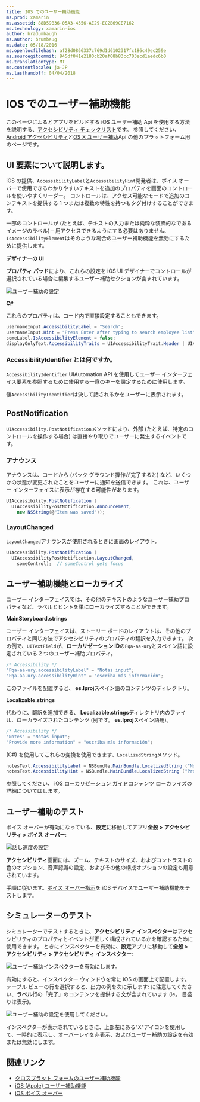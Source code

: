 ```yaml
---
title: IOS でのユーザー補助機能
ms.prod: xamarin
ms.assetid: 88D59B36-05A3-4356-AE29-EC2B69CE7162
ms.technology: xamarin-ios
author: bradumbaugh
ms.author: brumbaug
ms.date: 05/18/2016
ms.openlocfilehash: af28d0866337c769d1d6102317fc186c49ec259e
ms.sourcegitcommit: 945df041e2180cb20af08b83cc703ecd1aedc6b0
ms.translationtype: MT
ms.contentlocale: ja-JP
ms.lasthandoff: 04/04/2018
---
```

# <a name="accessibility-on-ios"></a>IOS でのユーザー補助機能

このページによるとアプリをビルドする iOS ユーザー補助 Api を使用する方法を説明する、[アクセシビリティ チェックリスト](~/cross-platform/app-fundamentals/accessibility.md)です。
参照してください、 [Android アクセシビリティ](~/android/app-fundamentals/accessibility.md)と[OS X ユーザー補助](~/mac/app-fundamentals/accessibility.md)Api の他のプラットフォーム用のページです。

## <a name="describing-ui-elements"></a>UI 要素について説明します。

iOS の提供、`AccessibilityLabel`と`AccessibilityHint`開発者は、ボイス オーバーで使用できるわかりやすいテキストを追加のプロパティを画面のコントロールを使いやすくリーダー。 コントロールは、アクセス可能なモードで追加のコンテキストを提供する 1 つまたは複数の特性を持つもタグ付けすることができます。

一部のコントロールが (たとえば、テキストの入力または純粋な装飾的なであるイメージのラベル) – 用アクセスできるようにする必要はありません、`IsAccessibilityElement`はそのような場合のユーザー補助機能を無効にするために提供します。

**デザイナーの UI**

**プロパティ パッド**により、これらの設定を iOS UI デザイナーでコントロールが選択されている場合に編集するユーザー補助セクションが含まれています。

![](accessibility-images/ios-designer-sml.png "ユーザー補助の設定")

**C#**

これらのプロパティは、コード内で直接設定することもできます。

```csharp
usernameInput.AccessibilityLabel = "Search";
usernameInput.Hint = "Press Enter after typing to search employee list";
someLabel.IsAccessibilityElement = false;
displayOnlyText.AccessibilityTraits = UIAccessibilityTrait.Header | UIAccessibilityTrait.Selected;
```

### <a name="what-is-accessibilityidentifier"></a>AccessibilityIdentifier とは何ですか。

`AccessibilityIdentifier` UIAutomation API を使用してユーザー インターフェイス要素を参照するために使用する一意のキーを設定するために使用します。

値`AccessibilityIdentifier`は決して話されるかをユーザーに表示されます。

<a name="postnotification" />

## <a name="postnotification"></a>PostNotification

`UIAccessibility.PostNotification`メソッドにより、外部 (たとえば、特定のコントロールを操作する場合) は直接やり取りでユーザーに発生するイベントです。

### <a name="announcement"></a>アナウンス

アナウンスは、コードから (バック グラウンド操作が完了すると) など、いくつかの状態が変更されたことをユーザーに通知を送信できます。 これは、ユーザー インターフェイスに表示が存在する可能性があります。

```csharp
UIAccessibility.PostNotification (
  UIAccessibilityPostNotification.Announcement,
    new NSString(@"Item was saved"));
```

### <a name="layoutchanged"></a>LayoutChanged

`LayoutChanged`アナウンスが使用されるときに画面のレイアウト。

```csharp
UIAccessibility.PostNotification (
  UIAccessibilityPostNotification.LayoutChanged,
    someControl);  // someControl gets focus
```


## <a name="accessibility-and-localization"></a>ユーザー補助機能とローカライズ

ユーザー インターフェイスでは、その他のテキストのようなユーザー補助プロパティなど、ラベルとヒントを単にローカライズすることができます。

**MainStoryboard.strings**

ユーザー インターフェイスは、ストーリー ボードのレイアウトは、その他のプロパティと同じ方法でアクセシビリティのプロパティの翻訳を入力できます。 次の例で、`UITextField`が、**ローカリゼーション ID**の`Pqa-aa-ury`とスペイン語に設定されている 2 つのユーザー補助プロパティ。

```csharp
/* Accessibility */
"Pqa-aa-ury.accessibilityLabel" = "Notas input";
"Pqa-aa-ury.accessibilityHint" = "escriba más información";
```

このファイルを配置すると、 **es.lproj**スペイン語のコンテンツのディレクトリ。

**Localizable.strings**

代わりに、翻訳を追加できる、 **Localizable.strings**ディレクトリ内のファイル、ローカライズされたコンテンツ (例です。 **es.lproj**スペイン語用)。

```csharp
/* Accessibility */
"Notes" = "Notas input";
"Provide more information" = "escriba más información";
```

(C#) を使用してこれらの変換を使用できます、`LocalizedString`メソッド。

```csharp
notesText.AccessibilityLabel = NSBundle.MainBundle.LocalizedString ("Notes", "");
notesText.AccessibilityHint = NSBundle.MainBundle.LocalizedString ("Provide more information", "");
```

参照してください、 [iOS ローカリゼーション ガイド](~/ios/app-fundamentals/localization/index.md)コンテンツ ローカライズの詳細についてはします。

<a name="testing" />

## <a name="testing-accessibility"></a>ユーザー補助のテスト

ボイス オーバーが有効になっている、**設定**に移動してアプリ**全般 > アクセシビリティ > ボイス オーバー**:

![](accessibility-images/settings-sml.png "話し速度の設定")

**アクセシビリティ**画面には、ズーム、テキストのサイズ、およびコントラストの色のオプション、音声認識の設定、およびその他の構成オプションの設定も用意されています。

手順に従います。[ボイス オーバー指示](https://developer.apple.com/library/ios/technotes/TestingAccessibilityOfiOSApps/TestAccessibilityonYourDevicewithVoiceOver/TestAccessibilityonYourDevicewithVoiceOver.html)を iOS デバイスでユーザー補助機能をテストします。


## <a name="simulator-testing"></a>シミュレーターのテスト

シミュレーターでテストするときに、**アクセシビリティ インスペクター**はアクセシビリティのプロパティとイベントが正しく構成されているかを確認するために使用できます。 ときにインスペクターを有効に、**設定**アプリに移動して**全般 > アクセシビリティ > アクセシビリティ インスペクター**:

![](accessibility-images/settings-inspector-sml.png "ユーザー補助インスペクターを有効にします。")

有効にすると、インスペクター ウィンドウを常に iOS の画面上で配置します。
テーブル ビューの行を選択すると、出力の例を次に示します: に注意してください、**ラベル**行の「完了」のコンテンツを提供する文が含まれています (ie。 目盛りは表示)。

![](accessibility-images/tableview-a11y-sml.png "ユーザー補助の設定を使用してください。")

インスペクターが表示されているときに、上部左にある"X"アイコンを使用して、一時的に表示し、オーバーレイを非表示、およびユーザー補助の設定を有効または無効にします。



## <a name="related-links"></a>関連リンク

- [クロスプラット フォームのユーザー補助機能](~/cross-platform/app-fundamentals/accessibility.md)
- [iOS (Apple) ユーザー補助機能](https://developer.apple.com/library/ios/documentation/UserExperience/Conceptual/iPhoneAccessibility/Accessibility_on_iPhone/Accessibility_on_iPhone.html)
- [iOS ボイス オーバー](http://www.apple.com/accessibility/ios/voiceover/)
